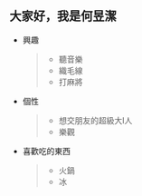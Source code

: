 ## 大家好，我是何昱潔

* 興趣
  >* 聽音樂
  >* 織毛線
  >* 打麻將
* 個性
  >* 想交朋友的超級大I人
  >* 樂觀
* 喜歡吃的東西
  >* 火鍋
  >* 冰

